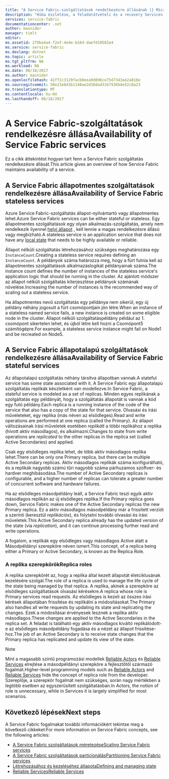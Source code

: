```yaml
---
title: "A Service Fabric-szolgáltatások rendelkezésre állásának |} Microsoft Docs"
description: "Hiba észlelése, a feladatátvételi és a recovery Services ismerteti"
services: service-fabric
documentationcenter: .net
author: masnider
manager: timlt
editor: 
ms.assetid: 279ba4a4-f2ef-4e4e-b164-daefd10582e4
ms.service: service-fabric
ms.devlang: dotnet
ms.topic: article
ms.tgt_pltfrm: NA
ms.workload: NA
ms.date: 08/18/2017
ms.author: masnider
ms.openlocfilehash: 41ff2c3129facb0eea9d896ce75d7343ae2a018e
ms.sourcegitcommit: 50e23e8d3b1148ae2d36dad3167936b4e52c8a23
ms.translationtype: MT
ms.contentlocale: hu-HU
ms.lasthandoff: 08/18/2017
---
```

# <a name="availability-of-service-fabric-services"></a><span data-ttu-id="4bb0b-103">A Service Fabric-szolgáltatások rendelkezésre állása</span><span class="sxs-lookup"><span data-stu-id="4bb0b-103">Availability of Service Fabric services</span></span>
<span data-ttu-id="4bb0b-104">Ez a cikk áttekintést hogyan tart fenn a Service Fabric szolgáltatás rendelkezésre állását.</span><span class="sxs-lookup"><span data-stu-id="4bb0b-104">This article gives an overview of how Service Fabric maintains availability of a service.</span></span>

## <a name="availability-of-service-fabric-stateless-services"></a><span data-ttu-id="4bb0b-105">A Service Fabric állapotmentes szolgáltatások rendelkezésre állása</span><span class="sxs-lookup"><span data-stu-id="4bb0b-105">Availability of Service Fabric stateless services</span></span>
<span data-ttu-id="4bb0b-106">Azure Service Fabric-szolgáltatás állapot-nyilvántartó vagy állapotmentes lehet.</span><span class="sxs-lookup"><span data-stu-id="4bb0b-106">Azure Service Fabric services can be either stateful or stateless.</span></span> <span data-ttu-id="4bb0b-107">Egy állapotmentes szolgáltatások egy olyan alkalmazás-szolgáltatás, amely nem rendelkezik ilyennel [helyi állapot](service-fabric-concepts-state.md) , kell lennie a magas rendelkezésre állású vagy megbízható.</span><span class="sxs-lookup"><span data-stu-id="4bb0b-107">A stateless service is an application service that does not have any [local state](service-fabric-concepts-state.md) that needs to be highly available or reliable.</span></span>

<span data-ttu-id="4bb0b-108">Állapot nélküli szolgáltatás létrehozásához szükséges meghatározása egy `InstanceCount`.</span><span class="sxs-lookup"><span data-stu-id="4bb0b-108">Creating a stateless service requires defining an `InstanceCount`.</span></span> <span data-ttu-id="4bb0b-109">A példányok száma határozza meg, hogy a fürt futnia kell az állapotmentes szolgáltatások alkalmazáslogikát példányainak száma.</span><span class="sxs-lookup"><span data-stu-id="4bb0b-109">The instance count defines the number of instances of the stateless service's application logic that should be running in the cluster.</span></span> <span data-ttu-id="4bb0b-110">Az ajánlott módszer az állapot nélküli szolgáltatás kiterjesztése példányok számának növelése.</span><span class="sxs-lookup"><span data-stu-id="4bb0b-110">Increasing the number of instances is the recommended way of scaling out a stateless service.</span></span>

<span data-ttu-id="4bb0b-111">Ha állapotmentes nevű szolgáltatás egy példánya nem sikerül, egy új példány néhány jogosult a fürt csomópontjain jön létre.</span><span class="sxs-lookup"><span data-stu-id="4bb0b-111">When an instance of a stateless named service fails, a new instance is created on some eligible node in the cluster.</span></span> <span data-ttu-id="4bb0b-112">Állapot nélküli szolgáltatáspéldány például az 1. csomópont sikertelen lehet, és újból létre kell hozni a Csomópont5 számítógépre.</span><span class="sxs-lookup"><span data-stu-id="4bb0b-112">For example, a stateless service instance might fail on Node1 and be recreated on Node5.</span></span>

## <a name="availability-of-service-fabric-stateful-services"></a><span data-ttu-id="4bb0b-113">A Service Fabric állapotalapú szolgáltatások rendelkezésre állása</span><span class="sxs-lookup"><span data-stu-id="4bb0b-113">Availability of Service Fabric stateful services</span></span>
<span data-ttu-id="4bb0b-114">Az állapotalapú szolgáltatás néhány társítva állapotban vannak.</span><span class="sxs-lookup"><span data-stu-id="4bb0b-114">A stateful service has some state associated with it.</span></span> <span data-ttu-id="4bb0b-115">A Service Fabric egy állapotalapú szolgáltatás replikák készletként van modellezve.</span><span class="sxs-lookup"><span data-stu-id="4bb0b-115">In Service Fabric, a stateful service is modeled as a set of replicas.</span></span> <span data-ttu-id="4bb0b-116">Minden egyes replikának a szolgáltatás egy példányát, hogy a szolgáltatás állapotát is vannak a kód egy futó példány.</span><span class="sxs-lookup"><span data-stu-id="4bb0b-116">Each replica is a running instance of the code of the service that also has a copy of the state for that service.</span></span> <span data-ttu-id="4bb0b-117">Olvasási és írási műveleteket, egy replika (más néven az elsődleges).</span><span class="sxs-lookup"><span data-stu-id="4bb0b-117">Read and write operations are performed at one replica (called the Primary).</span></span> <span data-ttu-id="4bb0b-118">Az állapot változásainak írási műveletek esetében *replikált* a többi replikához a replika (hívott aktív másodlagos), és alkalmazni.</span><span class="sxs-lookup"><span data-stu-id="4bb0b-118">Changes to state from write operations are *replicated* to the other replicas in the replica set (called Active Secondaries) and applied.</span></span> 

<span data-ttu-id="4bb0b-119">Csak egy elsődleges replika lehet, de több aktív másodlagos replika lehet.</span><span class="sxs-lookup"><span data-stu-id="4bb0b-119">There can be only one Primary replica, but there can be multiple Active Secondary replicas.</span></span> <span data-ttu-id="4bb0b-120">Aktív másodlagos replikák száma konfigurálható, és a replikák nagyobb számú tűri nagyobb száma párhuzamos szoftver- és hardver meghibásodása.</span><span class="sxs-lookup"><span data-stu-id="4bb0b-120">The number of Active Secondary replicas is configurable, and a higher number of replicas can tolerate a greater number of concurrent software and hardware failures.</span></span>

<span data-ttu-id="4bb0b-121">Ha az elsődleges másodpéldány leáll, a Service Fabric teszi egyik aktív másodlagos replikán az új elsődleges replika.</span><span class="sxs-lookup"><span data-stu-id="4bb0b-121">If the Primary replica goes down, Service Fabric makes one of the Active Secondary replicas the new Primary replica.</span></span> <span data-ttu-id="4bb0b-122">Ez a aktív másodlagos másodpéldány már a frissített verziót a szerinti (keresztül *replikációs*), és folytatni további olvasási és írási műveletek.</span><span class="sxs-lookup"><span data-stu-id="4bb0b-122">This Active Secondary replica already has the updated version of the state (via *replication*), and it can continue processing further read and write operations.</span></span>

<span data-ttu-id="4bb0b-123">A fogalom, a replikák egy elsődleges vagy másodlagos Active alatt a Másodpéldányi szerepköre néven ismert.</span><span class="sxs-lookup"><span data-stu-id="4bb0b-123">This concept, of a replica being either a Primary or Active Secondary, is known as the Replica Role.</span></span>

### <a name="replica-roles"></a><span data-ttu-id="4bb0b-124">A replika szerepkörök</span><span class="sxs-lookup"><span data-stu-id="4bb0b-124">Replica roles</span></span>
<span data-ttu-id="4bb0b-125">A replika szerepkörét az, hogy a replika által kezelt állapotát életciklusának kezelésére szolgál.</span><span class="sxs-lookup"><span data-stu-id="4bb0b-125">The role of a replica is used to manage the life cycle of the state being managed by that replica.</span></span> <span data-ttu-id="4bb0b-126">A replika, akinek a szerepköre az elsődleges szolgáltatások olvasási kérésekre.</span><span class="sxs-lookup"><span data-stu-id="4bb0b-126">A replica whose role is Primary services read requests.</span></span> <span data-ttu-id="4bb0b-127">Az elsődleges is kezeli az összes írási kérések állapotában frissítése és replikálni a módosításokat.</span><span class="sxs-lookup"><span data-stu-id="4bb0b-127">The Primary also handles all write requests by updating its state and replicating the changes.</span></span> <span data-ttu-id="4bb0b-128">Ezek a módosításai érvényesek lesznek a replika aktív másodlagos.</span><span class="sxs-lookup"><span data-stu-id="4bb0b-128">These changes are applied to the Active Secondaries in the replica set.</span></span> <span data-ttu-id="4bb0b-129">A feladat is található egy aktív másodlagos kiváltó replikálódott-e az elsődleges másodpéldány fogadása és a nézet az állapot frissítése-hoz.</span><span class="sxs-lookup"><span data-stu-id="4bb0b-129">The job of an Active Secondary is to receive state changes that the Primary replica has replicated and update its view of the state.</span></span>

> [!NOTE]
> <span data-ttu-id="4bb0b-130">Mint a magasabb szintű programozási modellek [Reliable Actors](service-fabric-reliable-actors-introduction.md) és [Reliable Services](service-fabric-reliable-services-introduction.md) elrejtése a másodpéldányi szerepköre a fejlesztőtől származó fogalmát.</span><span class="sxs-lookup"><span data-stu-id="4bb0b-130">Higher-level programming models such as [Reliable Actors](service-fabric-reliable-actors-introduction.md) and [Reliable Services](service-fabric-reliable-services-introduction.md) hide the concept of replica role from the developer.</span></span> <span data-ttu-id="4bb0b-131">Szereplője, a szerepkör fogalmát nem szükséges, során nagy mértékben a legtöbb esetben az egyszerűsített szolgáltatásban.</span><span class="sxs-lookup"><span data-stu-id="4bb0b-131">In Actors, the notion of role is unnecessary, while in Services it is largely simplified for most scenarios.</span></span>
>

## <a name="next-steps"></a><span data-ttu-id="4bb0b-132">Következő lépések</span><span class="sxs-lookup"><span data-stu-id="4bb0b-132">Next steps</span></span>
<span data-ttu-id="4bb0b-133">A Service Fabric fogalmakat további információkért tekintse meg a következő cikkeket:</span><span class="sxs-lookup"><span data-stu-id="4bb0b-133">For more information on Service Fabric concepts, see the following articles:</span></span>

- [<span data-ttu-id="4bb0b-134">A Service Fabric szolgáltatások méretezése</span><span class="sxs-lookup"><span data-stu-id="4bb0b-134">Scaling Service Fabric services</span></span>](service-fabric-concepts-scalability.md)
- [<span data-ttu-id="4bb0b-135">A Service Fabric szolgáltatások particionálás</span><span class="sxs-lookup"><span data-stu-id="4bb0b-135">Partitioning Service Fabric services</span></span>](service-fabric-concepts-partitioning.md)
- [<span data-ttu-id="4bb0b-136">Létrehozásához és kezeléséhez állapota</span><span class="sxs-lookup"><span data-stu-id="4bb0b-136">Defining and managing state</span></span>](service-fabric-concepts-state.md)
- [<span data-ttu-id="4bb0b-137">Reliable Services</span><span class="sxs-lookup"><span data-stu-id="4bb0b-137">Reliable Services</span></span>](service-fabric-reliable-services-introduction.md)
